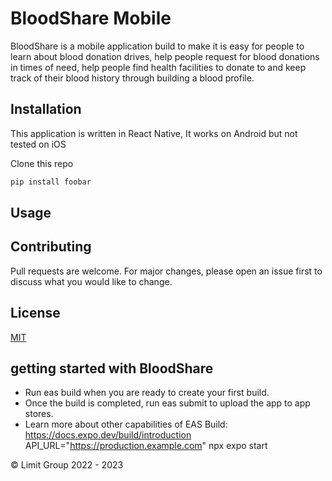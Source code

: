 # BloodShare Mobile

BloodShare is a mobile application build to make it is easy for people to learn about blood donation drives, help people request for blood donations in times of need, help people find health facilities to donate to and keep track of their blood history through building a blood profile.

## Installation

This application is written in React Native, It works on Android but not tested on iOS

Clone this repo

```bash
pip install foobar
```

## Usage


## Contributing

Pull requests are welcome. For major changes, please open an issue first
to discuss what you would like to change.


## License

[MIT](https://choosealicense.com/licenses/mit/)



## getting started with BloodShare

- Run eas build when you are ready to create your first build.
- Once the build is completed, run eas submit to upload the app to app stores.
- Learn more about other capabilities of EAS Build: https://docs.expo.dev/build/introduction
API_URL="https://production.example.com" npx expo start

&copy; Limit Group 2022 - 2023